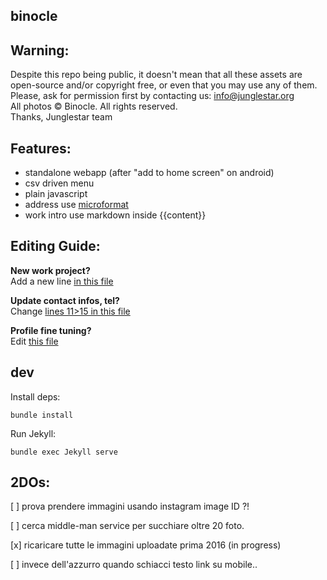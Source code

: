 binocle
---

## Warning:

Despite this repo being public, it doesn't mean that all these assets are open-source and/or copyright free, or even that you may use any of them. Please, ask for permission first by contacting us: info@junglestar.org  
All photos © Binocle. All rights reserved.  
Thanks, Junglestar team  

## Features:
- standalone webapp (after "add to home screen" on android)
- csv driven menu
- plain javascript
- address use [microformat](https://schema.org/Organization)
- work intro use markdown inside {{content}}


## Editing Guide:

**New work project?**  
Add a new line [in this file](https://github.com/toybreaker/binocle/blob/gh-pages/_data/works.csv)

**Update contact infos, tel?**     
Change [lines 11>15 in this file](https://github.com/toybreaker/binocle/blob/gh-pages/_config.yml)

**Profile fine tuning?**    
Edit [this file](https://github.com/toybreaker/binocle/blob/gh-pages/_includes/editables/profile.md)


## dev

Install deps:

    bundle install

Run Jekyll:

    bundle exec Jekyll serve

## 2DOs:

[ ]  prova prendere immagini usando instagram image ID ?!

[ ] cerca middle-man service per succhiare oltre 20 foto.

[x] ricaricare tutte le immagini uploadate prima 2016 (in progress)

[ ] invece dell'azzurro quando schiacci testo link su mobile..

